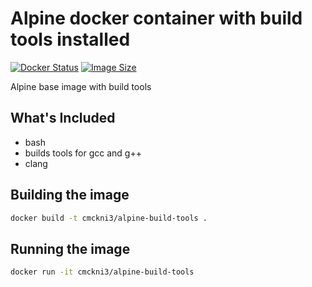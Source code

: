 # Alpine docker container with build tools installed

[![Docker Status](https://img.shields.io/badge/docker-ready-blue.svg)](https://registry.hub.docker.com/u/cmckni3/alpine-build-tools)
[![Image Size](https://img.shields.io/docker/image-size/cmckni3/alpine-build-tools/latest)](https://registry.hub.docker.com/u/cmckni3/alpine-build-tools)

Alpine base image with build tools

## What's Included

* bash
* builds tools for gcc and g++
* clang

## Building the image

```sh
docker build -t cmckni3/alpine-build-tools .
```

## Running the image

```sh
docker run -it cmckni3/alpine-build-tools
```
